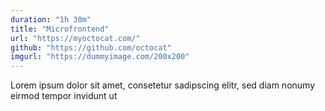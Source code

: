 ```yaml
---
duration: "1h 30m"
title: "Microfrontend"
url: "https://myoctocat.com/"
github: "https://github.com/octocat"
imgurl: "https://dummyimage.com/200x200"
---
```


Lorem ipsum dolor sit amet, consetetur sadipscing elitr, sed diam nonumy eirmod tempor invidunt ut
